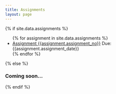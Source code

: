 ```yaml
---
title: Assignments
layout: page
---
```


{% if site.data.assignments %}

<ul>
{% for assignment in site.data.assignments %}
    <li>
        <a href="assets/assignments/{{ assignment.basename }}"> Assignment {{assignment.assignment_no}}</a> Due: {{assignment.assignment_date}}
    </li>
{% endfor %}
</ul>
{% else %}

### Coming soon...

{% endif %}
